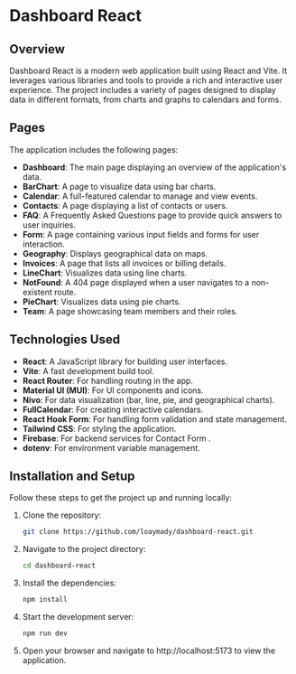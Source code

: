 # Dashboard React

## Overview

Dashboard React is a modern web application built using React and Vite. It leverages various libraries and tools to provide a rich and interactive user experience. The project includes a variety of pages designed to display data in different formats, from charts and graphs to calendars and forms.

## Pages

The application includes the following pages:

- **Dashboard**: The main page displaying an overview of the application's data.
- **BarChart**: A page to visualize data using bar charts.
- **Calendar**: A full-featured calendar to manage and view events.
- **Contacts**: A page displaying a list of contacts or users.
- **FAQ**: A Frequently Asked Questions page to provide quick answers to user inquiries.
- **Form**: A page containing various input fields and forms for user interaction.
- **Geography**: Displays geographical data on maps.
- **Invoices**: A page that lists all invoices or billing details.
- **LineChart**: Visualizes data using line charts.
- **NotFound**: A 404 page displayed when a user navigates to a non-existent route.
- **PieChart**: Visualizes data using pie charts.
- **Team**: A page showcasing team members and their roles.

## Technologies Used

- **React**: A JavaScript library for building user interfaces.
- **Vite**: A fast development build tool.
- **React Router**: For handling routing in the app.
- **Material UI (MUI)**: For UI components and icons.
- **Nivo**: For data visualization (bar, line, pie, and geographical charts).
- **FullCalendar**: For creating interactive calendars.
- **React Hook Form**: For handling form validation and state management.
- **Tailwind CSS**: For styling the application.
- **Firebase**: For backend services for Contact Form .
- **dotenv**: For environment variable management.

## Installation and Setup

Follow these steps to get the project up and running locally:

1. Clone the repository:

   ```bash
   git clone https://github.com/loaymady/dashboard-react.git
   ```

2. Navigate to the project directory:

   ```bash
   cd dashboard-react
   ```

3. Install the dependencies:

   ```bash
   npm install
   ```

4. Start the development server:

   ```bash
   npm run dev
   ```

5. Open your browser and navigate to http://localhost:5173 to view the application.
